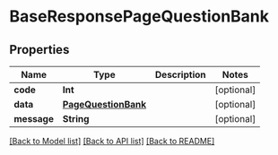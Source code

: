 # BaseResponsePageQuestionBank

## Properties
Name | Type | Description | Notes
------------ | ------------- | ------------- | -------------
**code** | **Int** |  | [optional] 
**data** | [**PageQuestionBank**](PageQuestionBank.md) |  | [optional] 
**message** | **String** |  | [optional] 

[[Back to Model list]](../README.md#documentation-for-models) [[Back to API list]](../README.md#documentation-for-api-endpoints) [[Back to README]](../README.md)



